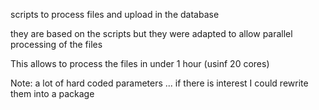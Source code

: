 scripts to process files and upload in the database 

they are based on the scripts but they were adapted to allow parallel processing of the files 

This allows to process the files in under 1 hour (usinf 20 cores) 

Note: 
a lot of hard coded parameters ... if there is interest I could rewrite them into a package
